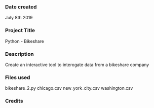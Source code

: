### Date created
July 8th 2019

### Project Title
Python - Bikeshare

### Description
Create an interactive tool to interogate data from a bikeshare company

### Files used
bikeshare_2.py
chicago.csv
new_york_city.csv
washington.csv

### Credits
